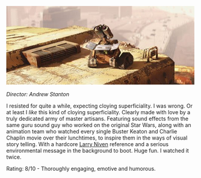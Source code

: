 <!--
.. title: Wall-E
.. slug: wall-e
.. date: 2009-01-11 23:39:38-06:00
.. tags: Movies
.. link: 
.. description: 
.. type: text
-->


![wall-e](/files/2009/01/wall-e.jpg)

*Director: Andrew Stanton*

I resisted for quite a while, expecting cloying superficiality. I was
wrong. Or at least I *like* this kind of cloying superficiality. Clearly
made with love by a truly dedicated army of master artisans. Featuring
sound effects from the same guru sound guy who worked on the original
Star Wars, along with an animation team who watched every single Buster
Keaton and Charlie Chaplin movie over their lunchtimes, to inspire them
in the ways of visual story telling. With a hardcore [Larry
Niven](http://en.wikipedia.org/wiki/General_Products_(Larry_Niven)#General_Products_Hull)
reference and a serious environmental message in the background to boot.
Huge fun. I watched it twice.

Rating: 8/10 - Thoroughly engaging, emotive and humorous.